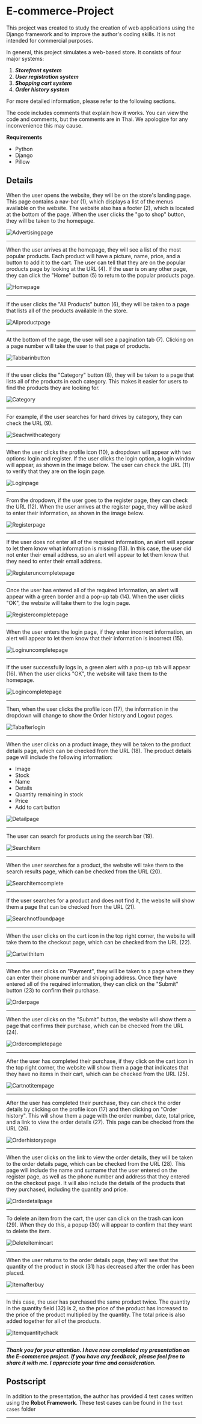 # E-commerce-Project

This project was created to study the creation of web applications using the Django framework and to improve the author's coding skills. It is not intended for commercial purposes.

In general, this project simulates a web-based store. It consists of four major systems:
1. <em> **Storefront system** </em>
2. <em> **User registration system** </em> 
3. <em> **Shopping cart system**  </em>
4. <em> **Order history system** </em>
   
For more detailed information, please refer to the following sections.

The code includes comments that explain how it works. You can view the code and comments, but the comments are in Thai. We apologize for any inconvenience this may cause.

**Requirements**
* Python 
* Django 
* Pillow 

## Details

When the user opens the website, they will be on the store's landing page. This page contains a nav-bar (1), which displays a list of the menus available on the website. The website also has a footer (2), which is located at the bottom of the page. When the user clicks the "go to shop" button, they will be taken to the homepage.

![Advertisingpage](images/Advertising%20page.png)
<hr />

When the user arrives at the homepage, they will see a list of the most popular products. Each product will have a picture, name, price, and a button to add it to the cart. The user can tell that they are on the popular products page by looking at the URL (4). If the user is on any other page, they can click the "Home" button (5) to return to the popular products page.

![Homepage](images/Home%20page.png)
<hr />

If the user clicks the "All Products" button (6), they will be taken to a page that lists all of the products available in the store.

![Allproductpage](images/All%20product%20page.png)
<hr />

At the bottom of the page, the user will see a pagination tab (7). Clicking on a page number will take the user to that page of products.

![Tabbarinbutton](images/Tabbar%20in%20button.png)
<hr />

If the user clicks the "Category" button (8), they will be taken to a page that lists all of the products in each category. This makes it easier for users to find the products they are looking for.

![Category](images/category.png)
<hr />

For example, if the user searches for hard drives by category, they can check the URL (9).

![Seachwithcategory](images/seach%20with%20category.png)
<hr />

When the user clicks the profile icon (10), a dropdown will appear with two options: login and register. If the user clicks the login option, a login window will appear, as shown in the image below. The user can check the URL (11) to verify that they are on the login page. 

![Loginpage](images/login%20page.png)
<hr />

From the dropdown, if the user goes to the register page, they can check the URL (12). When the user arrives at the register page, they will be asked to enter their information, as shown in the image below.

![Registerpage](images/register%20page.png)
<hr />

If the user does not enter all of the required information, an alert will appear to let them know what information is missing (13). In this case, the user did not enter their email address, so an alert will appear to let them know that they need to enter their email address.

![Registeruncompletepage](images/register%20uncomplete%20page.png)
<hr />

Once the user has entered all of the required information, an alert will appear with a green border and a pop-up tab (14). When the user clicks "OK", the website will take them to the login page.

![Registercompletepage](images/register%20complete%20page.png)
<hr />

When the user enters the login page, if they enter incorrect information, an alert will appear to let them know that their information is incorrect (15).

![Loginuncompletepage](images/login%20uncomplete%20page.png)
<hr />

If the user successfully logs in, a green alert with a pop-up tab will appear (16). When the user clicks "OK", the website will take them to the homepage.

![Logincompletepage](images/login%20complete%20page.png)
<hr />

Then, when the user clicks the profile icon (17), the information in the dropdown will change to show the Order history and Logout pages.

![Tabafterlogin](images/Tab%20after%20login.png)
<hr />

When the user clicks on a product image, they will be taken to the product details page, which can be checked from the URL (18). The product details page will include the following information:

* Image
* Stock
* Name
* Details
* Quantity remaining in stock
* Price
* Add to cart button

![Detailpage](images/detail%20page.png)
<hr />

The user can search for products using the search bar (19).

![Searchitem](images/search%20item.png)
<hr />

When the user searches for a product, the website will take them to the search results page, which can be checked from the URL (20).

![Searchitemcomplete](images/search%20item%20complete.png)
<hr />

If the user searches for a product and does not find it, the website will show them a page that can be checked from the URL (21).

![Searchnotfoundpage](images/search%20not%20found%20page.png)
<hr />

When the user clicks on the cart icon in the top right corner, the website will take them to the checkout page, which can be checked from the URL (22).

![Cartwithitem](images/cart%20with%20item.png)
<hr />

When the user clicks on "Payment", they will be taken to a page where they can enter their phone number and shipping address. Once they have entered all of the required information, they can click on the "Submit" button (23) to confirm their purchase.

![Orderpage](images/order%20page.png)
<hr />

When the user clicks on the "Submit" button, the website will show them a page that confirms their purchase, which can be checked from the URL (24).

![Ordercompletepage](images/order%20complete%20page.png)
<hr />

After the user has completed their purchase, if they click on the cart icon in the top right corner, the website will show them a page that indicates that they have no items in their cart, which can be checked from the URL (25).

![Cartnotitempage](images/cart%20not%20item%20page.png)
<hr />

After the user has completed their purchase, they can check the order details by clicking on the profile icon (17) and then clicking on "Order history". This will show them a page with the order number, date, total price, and a link to view the order details (27). This page can be checked from the URL (26).

![Orderhistorypage](images/order%20history%20page.png)
<hr />

When the user clicks on the link to view the order details, they will be taken to the order details page, which can be checked from the URL (28). This page will include the name and surname that the user entered on the register page, as well as the phone number and address that they entered on the checkout page. It will also include the details of the products that they purchased, including the quantity and price.

![Orderdetailpage](images/order%20detail%20page.png)
<hr />

To delete an item from the cart, the user can click on the trash can icon (29). When they do this, a popup (30) will appear to confirm that they want to delete the item.

![Deleteitemincart](images/delete%20item%20in%20cart.png)
<hr />

When the user returns to the order details page, they will see that the quantity of the product in stock (31) has decreased after the order has been placed.

![Itemafterbuy](images/item%20after%20buy.png)
<hr />

In this case, the user has purchased the same product twice. The quantity in the quantity field (32) is 2, so the price of the product has increased to the price of the product multiplied by the quantity. The total price is also added together for all of the products.

![Itemquantitychack](images/item%20quantity%20chack.png)
<hr />

<em> **Thank you for your attention. I have now completed my presentation on the E-commerce project. If you have any feedback, please feel free to share it with me. I appreciate your time and consideration.** </em>

## Postscript
In addition to the presentation, the author has provided 4 test cases written using the **Robot Framework**. These test cases can be found in the `test cases` folder
<hr />
